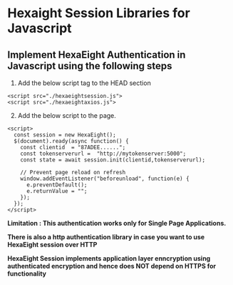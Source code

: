 # Hexaight Session Libraries for Javascript

## Implement HexaEight Authentication in Javascript using the following steps

1. Add the below script tag to the HEAD section

```
<script src="./hexaeightsession.js">
<script src="./hexaeightaxios.js">
```
2. Add the below script to the page.

```
<script>
  const session = new HexaEight();
  $(document).ready(async function() {
	const clientid  = "87ADEE......";
	const tokenserverurl =  "http://mytokenserver:5000";
	const state = await session.init(clientid,tokenserverurl);
 
    // Prevent page reload on refresh
    window.addEventListener("beforeunload", function(e) {
      e.preventDefault();
      e.returnValue = "";
    });
  }); 
</script>
```



**Limitation : This authentication works only for Single Page Applications.**  

**There is also a http authentication library in case you want to use HexaEight session over HTTP**

**HexaEight Session implements application layer enncryption using authenticated encryption and hence does NOT depend on HTTPS for functionality**


